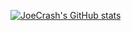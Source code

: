 [![JoeCrash's GitHub stats](https://github-readme-stats.vercel.app/api?username=joecrash)](https://github.com/joecrash/github-readme-stats)